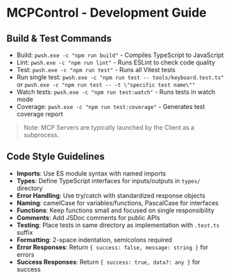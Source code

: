 # MCPControl - Development Guide

## Build & Test Commands
- Build: `pwsh.exe -c "npm run build"` - Compiles TypeScript to JavaScript
- Lint: `pwsh.exe -c "npm run lint"` - Runs ESLint to check code quality
- Test: `pwsh.exe -c "npm run test"` - Runs all Vitest tests
- Run single test: `pwsh.exe -c "npm run test -- tools/keyboard.test.ts"` or `pwsh.exe -c "npm run test -- -t \"specific test name\""`
- Watch tests: `pwsh.exe -c "npm run test:watch"` - Runs tests in watch mode
- Coverage: `pwsh.exe -c "npm run test:coverage"` - Generates test coverage report

> Note: MCP Servers are typically launched by the Client as a subprocess.

## Code Style Guidelines
- **Imports**: Use ES module syntax with named imports
- **Types**: Define TypeScript interfaces for inputs/outputs in `types/` directory
- **Error Handling**: Use try/catch with standardized response objects
- **Naming**: camelCase for variables/functions, PascalCase for interfaces
- **Functions**: Keep functions small and focused on single responsibility
- **Comments**: Add JSDoc comments for public APIs
- **Testing**: Place tests in same directory as implementation with `.test.ts` suffix
- **Formatting**: 2-space indentation, semicolons required
- **Error Responses**: Return `{ success: false, message: string }` for errors
- **Success Responses**: Return `{ success: true, data?: any }` for success